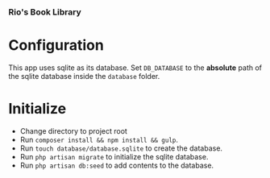 ### Rio's Book Library

# Configuration
This app uses sqlite as its database. Set `DB_DATABASE` to the **absolute** path of the sqlite database inside the `database` folder.

# Initialize
* Change directory to project root
* Run `composer install && npm install && gulp`.
* Run `touch database/database.sqlite` to create the database.
* Run `php artisan migrate` to initialize the sqlite database.
* Run `php artisan db:seed` to add contents to the database.
